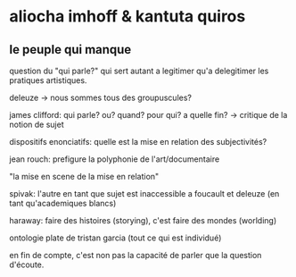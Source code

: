 # aliocha imhoff & kantuta quiros

## le peuple qui manque

question du "qui parle?" qui sert autant a legitimer qu'a delegitimer les pratiques artistiques.

deleuze -> nous sommes tous des groupuscules?

james clifford: qui parle? ou? quand? pour qui? a quelle fin? -> critique de la notion de sujet

dispositifs enonciatifs: quelle est la mise en relation des subjectivités?

jean rouch: prefigure la polyphonie de l'art/documentaire

"la mise en scene de la mise en relation"

spivak: l'autre en tant que sujet est inaccessible a foucault et deleuze (en tant qu'academiques blancs)

haraway: faire des histoires (storying), c'est faire des mondes (worlding)

ontologie plate de tristan garcia (tout ce qui est individué)

en fin de compte, c'est non pas la capacité de parler que la question d'écoute.
